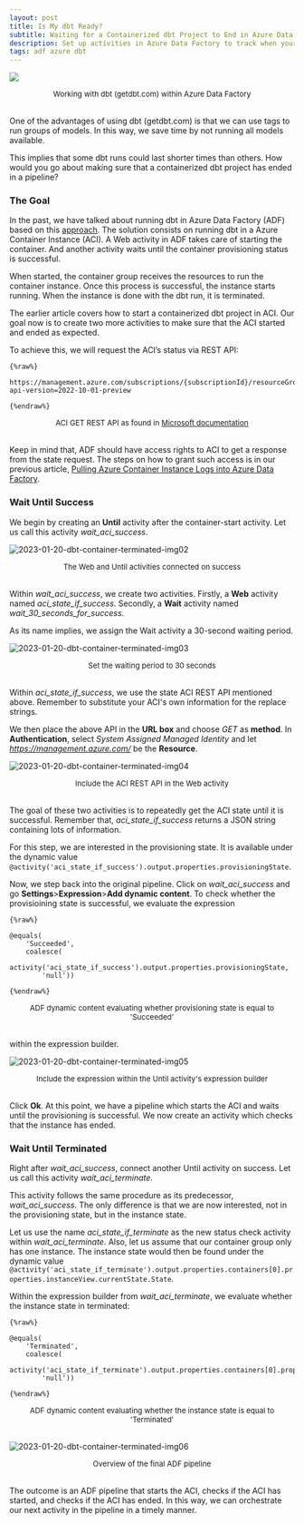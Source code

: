 ```yaml
---
layout: post
title: Is My dbt Ready?
subtitle: Waiting for a Containerized dbt Project to End in Azure Data Factory 
description: Set up activities in Azure Data Factory to track when your containerized dbt project has finished running.
tags: adf azure dbt
---
```


![](/asset/screenshot/2023-01-20-dbt-container-terminated-img01.jpg)
<font size="-1"><center><span> Working with dbt (getdbt.com) within Azure Data Factory </span></center></font>
<br>

One of the advantages of using dbt (getdbt.com) is that we can use tags to run groups of models. In this way, we save time by not running all models available. 

This implies that some dbt runs could last shorter times than others. How would you go about making sure that a containerized dbt project has ended in a pipeline? 

### The Goal

In the past, we have talked about running dbt in Azure Data Factory (ADF) based on this [approach](https://medium.com/@guangx/run-dbt-in-azure-data-factory-a-clean-solution-for-azure-cloud-edddf0c85849). The solution consists on running dbt in a Azure Container Instance (ACI). A Web activity in ADF takes care of starting the container. And another activity waits until the container provisioning status is successful. 

When started, the container group receives the resources to run the container instance. Once this process is successful, the instance starts running. When the instance is done with the dbt run, it is terminated.

The earlier article covers how to start a containerized dbt project in ACI. Our goal now is to create two more activities to make sure that the ACI started and ended as expected. 

To achieve this, we will request the ACI’s status via REST API: 

    {%raw%}

    https://management.azure.com/subscriptions/{subscriptionId}/resourceGroups/{resourceGroupName}/providers/Microsoft.ContainerInstance/containerGroups/{containerGroupName}?api-version=2022-10-01-preview

    {%endraw%}
<font size="-1"><center><span> ACI GET REST API as found in <a href="https://learn.microsoft.com/en-us/rest/api/container-instances/container-groups/get?tabs=HTTP">Microsoft documentation</a></span></center></font>
<br>

Keep in mind that, ADF should have access rights to ACI to get a response from the state request. The steps on how to grant such access is in our previous article, [Pulling Azure Container Instance Logs into Azure Data Factory](https://paulomoralescastillo.com/blog/2023/01/05/pulling-logs-aci.html).


### Wait Until Success

We begin by creating an **Until** activity after the container-start activity. Let us call this activity *wait_aci_success*. 

![2023-01-20-dbt-container-terminated-img02](/asset/screenshot/2023-01-20-dbt-container-terminated-img02.jpg)
<font size="-1"><center><span> The Web and Until activities connected on success </span></center></font>
<br>

Within *wait_aci_success*, we create two activities. Firstly, a **Web** activity named *aci_state_if_success*. Secondly, a **Wait** activity named *wait_30_seconds_for_success*. 

As its name implies, we assign the Wait activity a 30-second waiting period.

![2023-01-20-dbt-container-terminated-img03](/asset/screenshot/2023-01-20-dbt-container-terminated-img03.jpg)
<font size="-1"><center><span> Set the waiting period to 30 seconds </span></center></font>
<br>

Within *aci_state_if_success*, we use the state ACI REST API mentioned above. Remember to substitute your ACI's own information for the replace strings.

We then place the above API in the **URL box** and choose *GET* as **method**. In **Authentication**, select *System Assigned Managed Identity* and let *https://management.azure.com/* be the **Resource**. 

![2023-01-20-dbt-container-terminated-img04](/asset/screenshot/2023-01-20-dbt-container-terminated-img04.jpg)
<font size="-1"><center><span> Include the ACI REST API in the Web activity </span></center></font>
<br>

The goal of these two activities is to repeatedly get the ACI state until it is successful. Remember that, *aci_state_if_success* returns a JSON string containing lots of information. 

For this step, we are interested in the provisioning state. It is available under the dynamic value `@activity('aci_state_if_success').output.properties.provisioningState`.

Now, we step back into the original pipeline. Click on *wait_aci_success* and go **Settings**>**Expression**>**Add dynamic content**. To check whether the provisioining state is successful, we evaluate the expression 

    {%raw%}

    @equals(
        'Succeeded', 
        coalesce(
            activity('aci_state_if_success').output.properties.provisioningState, 
            'null'))

    {%endraw%}
<font size="-1"><center><span> ADF dynamic content evaluating whether provisioning state is equal to 'Succeeded' </span></center></font>
<br>

within the expression builder.


![2023-01-20-dbt-container-terminated-img05](/asset/screenshot/2023-01-20-dbt-container-terminated-img05.jpg)
<font size="-1"><center><span> Include the expression within the Until activity's expression builder  </span></center></font>
<br>

Click **Ok**. At this point, we have a pipeline which starts the ACI and waits until the provisioning is successful. We now create an activity which checks that the instance has ended. 

### Wait Until Terminated

Right after *wait_aci_success*, connect another Until activity on success. Let us call this activity *wait_aci_terminate*.

This activity follows the same procedure as its predecessor, *wait_aci_success*. The only difference is that we are now interested, not in the provisioning state, but in the instance state. 

Let us use the name *aci_state_if_terminate* as the new status check activity within *wait_aci_terminate*. Also, let us assume that our container group only has one instance. The instance state would then be found under the dynamic value `@activity('aci_state_if_terminate').output.properties.containers[0].properties.instanceView.currentState.State`.

Within the expression builder from *wait_aci_terminate*, we evaluate whether the instance state in terminated:

    {%raw%}

    @equals(
        'Terminated', 
        coalesce(
            activity('aci_state_if_terminate').output.properties.containers[0].properties.instanceView.currentState.State, 
            'null'))

    {%endraw%}
<font size="-1"><center><span> ADF dynamic content evaluating whether the instance state is equal to 'Terminated' </span></center></font>
<br>

![2023-01-20-dbt-container-terminated-img06](/asset/screenshot/2023-01-20-dbt-container-terminated-img06.jpg)
<font size="-1"><center><span> Overview of the final ADF pipeline </span></center></font>
<br>

The outcome is an ADF pipeline that starts the ACI, checks if the ACI has started, and checks if the ACI has ended. In this way, we can orchestrate our next activity in the pipeline in a timely manner. 

